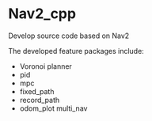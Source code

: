 # Nav2_cpp

Develop source code based on Nav2

The developed feature packages include:

- Voronoi planner
- pid
- mpc
- fixed_path
- record_path
- odom_plot multi_nav
